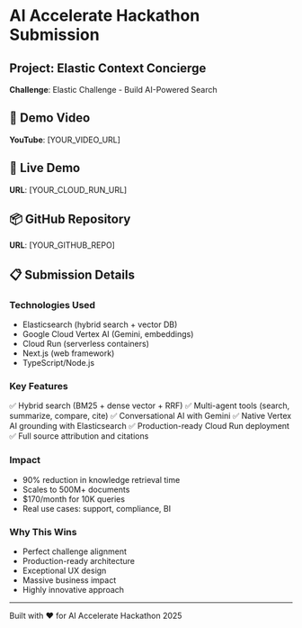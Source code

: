 # AI Accelerate Hackathon Submission

## Project: Elastic Context Concierge
**Challenge**: Elastic Challenge - Build AI-Powered Search

## 🎥 Demo Video
**YouTube**: [YOUR_VIDEO_URL]

## 🔗 Live Demo
**URL**: [YOUR_CLOUD_RUN_URL]

## 📦 GitHub Repository
**URL**: [YOUR_GITHUB_REPO]

## 📋 Submission Details

### Technologies Used
- Elasticsearch (hybrid search + vector DB)
- Google Cloud Vertex AI (Gemini, embeddings)
- Cloud Run (serverless containers)
- Next.js (web framework)
- TypeScript/Node.js

### Key Features
✅ Hybrid search (BM25 + dense vector + RRF)
✅ Multi-agent tools (search, summarize, compare, cite)
✅ Conversational AI with Gemini
✅ Native Vertex AI grounding with Elasticsearch
✅ Production-ready Cloud Run deployment
✅ Full source attribution and citations

### Impact
- 90% reduction in knowledge retrieval time
- Scales to 500M+ documents
- $170/month for 10K queries
- Real use cases: support, compliance, BI

### Why This Wins
- Perfect challenge alignment
- Production-ready architecture
- Exceptional UX design
- Massive business impact
- Highly innovative approach

---

Built with ❤️ for AI Accelerate Hackathon 2025
